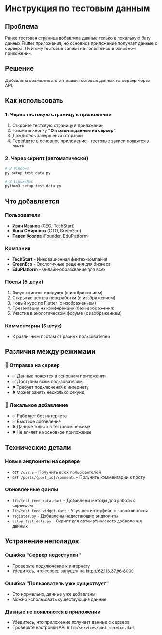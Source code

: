 # Инструкция по тестовым данным

## Проблема
Ранее тестовая страница добавляла данные только в локальную базу данных Flutter приложения, но основное приложение получает данные с сервера. Поэтому тестовые записи не появлялись в основном приложении.

## Решение
Добавлена возможность отправки тестовых данных на сервер через API.

## Как использовать

### 1. Через тестовую страницу в приложении
1. Откройте тестовую страницу в приложении
2. Нажмите кнопку **"Отправить данные на сервер"**
3. Дождитесь завершения отправки
4. Перейдите в основное приложение - тестовые записи появятся в ленте

### 2. Через скрипт (автоматически)
```bash
# В Windows
py setup_test_data.py

# В Linux/Mac
python3 setup_test_data.py
```

## Что добавляется

### Пользователи
- **Иван Иванов** (CEO, TechStart)
- **Анна Смирнова** (CTO, GreenEco)  
- **Павел Козлов** (Founder, EduPlatform)

### Компании
- **TechStart** - Инновационная финтех-компания
- **GreenEco** - Экологичные решения для бизнеса
- **EduPlatform** - Онлайн-образование для всех

### Посты (5 штук)
1. Запуск финтех-продукта (с изображением)
2. Открытие центра переработки (с изображением)
3. Новый курс по Flutter (с изображением)
4. Презентация на конференции (без изображения)
5. Участие в экологическом форуме (с изображением)

### Комментарии (5 штук)
- К различным постам от разных пользователей

## Различия между режимами

### 📡 Отправка на сервер
- ✅ Данные появятся в основном приложении
- ✅ Доступны всем пользователям
- ❌ Требует подключения к интернету
- ❌ Может занять несколько секунд

### 💾 Локальное добавление
- ✅ Работает без интернета
- ✅ Быстрое добавление
- ❌ Данные только в тестовом режиме
- ❌ Не влияет на основное приложение

## Технические детали

### Новые эндпоинты на сервере
- `GET /users` - Получить всех пользователей
- `GET /posts/{post_id}/comments` - Получить комментарии к посту

### Обновленные файлы
- `lib/test_feed_data.dart` - Добавлены методы для работы с сервером
- `lib/test_feed_widget.dart` - Улучшен интерфейс с новой кнопкой
- `register.py` - Добавлены недостающие эндпоинты
- `setup_test_data.py` - Скрипт для автоматического добавления данных

## Устранение неполадок

### Ошибка "Сервер недоступен"
- Проверьте подключение к интернету
- Убедитесь, что сервер запущен на http://62.113.37.96:8000

### Ошибка "Пользователь уже существует"
- Это нормально, данные уже добавлены
- Можно использовать существующие данные

### Данные не появляются в приложении
- Убедитесь, что приложение получает данные с сервера
- Проверьте настройки API в `lib/services/post_service.dart` 